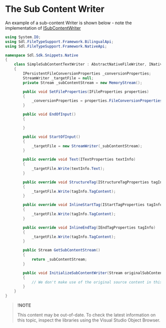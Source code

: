 The Sub Content Writer
==

An example of a sub-content Writer is shown below - note the implementation of [ISubContentWriter](../../api/filetypesupport/Sdl.FileTypeSupport.Framework.NativeApi.ISubContentWriter.yml)

```cs
using System.IO;
using Sdl.FileTypeSupport.Framework.BilingualApi;
using Sdl.FileTypeSupport.Framework.NativeApi;

namespace Sdl.Sdk.Snippets.Native
{
    class SimpleSubContentTextWriter : AbstractNativeFileWriter, INativeContentCycleAware, ISubContentWriter
    {
        IPersistentFileConversionProperties _conversionProperties;
        StreamWriter _targetFile = null;
        private Stream _subContentStream = new MemoryStream();

        public void SetFileProperties(IFileProperties properties)
        {
            _conversionProperties = properties.FileConversionProperties;
        }

        public void EndOfInput()
        {

        }

        public void StartOfInput()
        {
            _targetFile = new StreamWriter(_subContentStream);
        }

        public override void Text(ITextProperties textInfo)
        {
            _targetFile.Write(textInfo.Text);
        }

        public override void StructureTag(IStructureTagProperties tagInfo)
        {
            _targetFile.Write(tagInfo.TagContent);
        }

        public override void InlineStartTag(IStartTagProperties tagInfo)
        {
            _targetFile.Write(tagInfo.TagContent);
        }

        public override void InlineEndTag(IEndTagProperties tagInfo)
        {
            _targetFile.Write(tagInfo.TagContent);
        }

        public Stream GetSubContentStream()
        {
            return _subContentStream;
        }

        public void InitializeSubContentWriter(Stream originalSubContent) 
        {
            // We don't make use of the original source content in this writer, so we can ignore this input parameter here.
        }
    }
}
```


>**!NOTE**
>
> This content may be out-of-date. To check the latest information on this topic, inspect the libraries using the Visual Studio Object Browser.